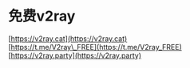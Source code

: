 # 免费v2ray

[https://v2ray.cat](https://v2ray.cat)  
 [https://t.me/V2ray\_FREE](https://t.me/V2ray_FREE)  
 [https://v2ray.party](https://v2ray.party)  


